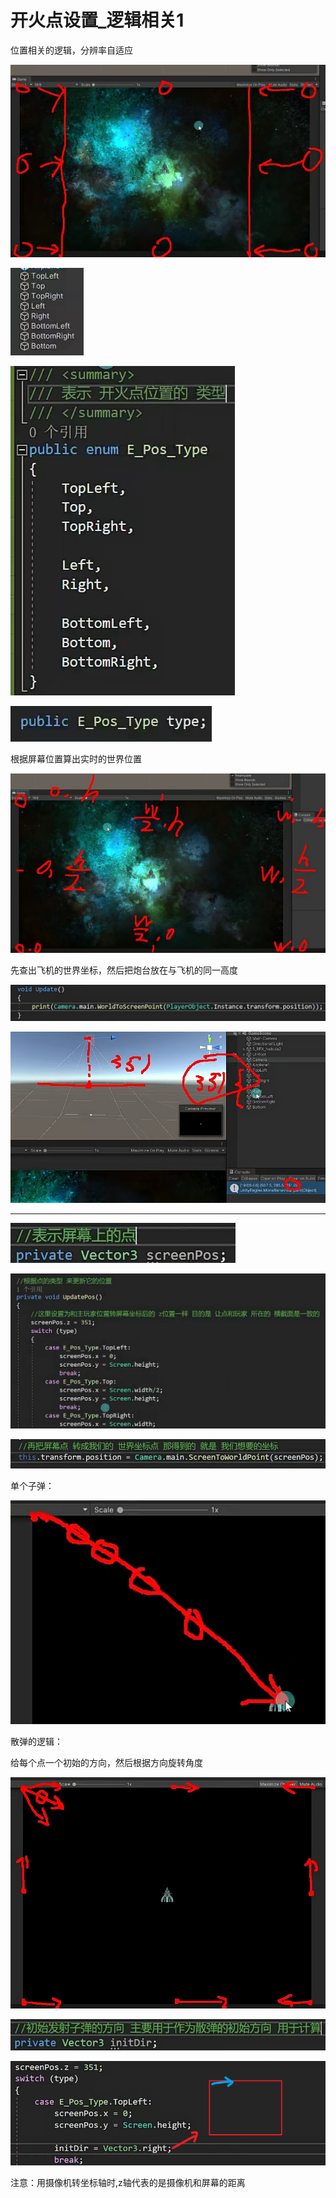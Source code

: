 # 开火点设置_逻辑相关1

位置相关的逻辑，分辨率自适应

![6b560b6d6b10438941eb7a684ae36363.png](image/6b560b6d6b10438941eb7a684ae36363.png)

![b8a3043a11009dbdcf5b7ad437610083.png](image/b8a3043a11009dbdcf5b7ad437610083.png)

![b8ce8067ee0fa55b78af7ae8f998153b.png](image/b8ce8067ee0fa55b78af7ae8f998153b.png)

![ebc9ec20ddb6900fc7687a34bc2e9817.png](image/ebc9ec20ddb6900fc7687a34bc2e9817.png)

根据屏幕位置算出实时的世界位置

![c850fc7e895ba154ac9c32d3dcc9865b.png](image/c850fc7e895ba154ac9c32d3dcc9865b.png)

先查出飞机的世界坐标，然后把炮台放在与飞机的同一高度

![7a338f864a37988c9f33ffe8f619a561.png](image/7a338f864a37988c9f33ffe8f619a561.png)

![99ac830225170751c50094ed4f0d9459.png](image/99ac830225170751c50094ed4f0d9459.png)

---

![43fd8f77a88cb48ceb47ae0e6816110c.png](image/43fd8f77a88cb48ceb47ae0e6816110c.png)

![73f848d2b73714e240fce1266af94c1c.png](image/73f848d2b73714e240fce1266af94c1c.png)

![9b162568780adb59866131ff81a2d0f3.png](image/9b162568780adb59866131ff81a2d0f3.png)

单个子弹：

![5730ffd91e0e88f6c4cea25651fe3c08.png](image/5730ffd91e0e88f6c4cea25651fe3c08.png)

散弹的逻辑：

给每个点一个初始的方向，然后根据方向旋转角度

![8a33372370f8f46f601719c64a11f4a1.png](image/8a33372370f8f46f601719c64a11f4a1.png)

![071ca4ff60b9356c534e29c6d9742960.png](image/071ca4ff60b9356c534e29c6d9742960.png)

![71734da5e13b958d983ab2a8d742d02a.png](image/71734da5e13b958d983ab2a8d742d02a.png)

注意：用摄像机转坐标轴时,z轴代表的是摄像机和屏幕的距离
